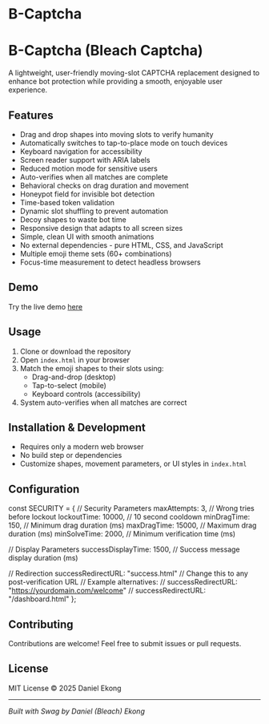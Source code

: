 # B-Captcha
# B-Captcha (Bleach Captcha)

A lightweight, user-friendly moving-slot CAPTCHA replacement designed to enhance bot protection while providing a smooth, enjoyable user experience.

## Features

- Drag and drop shapes into moving slots to verify humanity
- Automatically switches to tap-to-place mode on touch devices
- Keyboard navigation for accessibility
- Screen reader support with ARIA labels
- Reduced motion mode for sensitive users
- Auto-verifies when all matches are complete
- Behavioral checks on drag duration and movement
- Honeypot field for invisible bot detection
- Time-based token validation
- Dynamic slot shuffling to prevent automation
- Decoy shapes to waste bot time
- Responsive design that adapts to all screen sizes
- Simple, clean UI with smooth animations
- No external dependencies - pure HTML, CSS, and JavaScript
- Multiple emoji theme sets (60+ combinations)
- Focus-time measurement to detect headless browsers

## Demo

Try the live demo [here](https://bleachcarte.github.io/B-Captcha/)

## Usage

1. Clone or download the repository
2. Open `index.html` in your browser
3. Match the emoji shapes to their slots using:
   - Drag-and-drop (desktop)
   - Tap-to-select (mobile)
   - Keyboard controls (accessibility)
4. System auto-verifies when all matches are correct

## Installation & Development

- Requires only a modern web browser
- No build step or dependencies
- Customize shapes, movement parameters, or UI styles in `index.html`

## Configuration

const SECURITY = {
  // Security Parameters
  maxAttempts: 3,           // Wrong tries before lockout
  lockoutTime: 10000,       // 10 second cooldown
  minDragTime: 150,         // Minimum drag duration (ms)
  maxDragTime: 15000,       // Maximum drag duration (ms)
  minSolveTime: 2000,       // Minimum verification time (ms)
  
  // Display Parameters
  successDisplayTime: 1500, // Success message display duration (ms)
  
  // Redirection
  successRedirectURL: "success.html" // Change this to any post-verification URL
  // Example alternatives:
  // successRedirectURL: "https://yourdomain.com/welcome"
  // successRedirectURL: "/dashboard.html"
};
## Contributing

Contributions are welcome! Feel free to submit issues or pull requests.

## License

MIT License © 2025 Daniel Ekong

---

*Built with Swag by Daniel (Bleach) Ekong*
